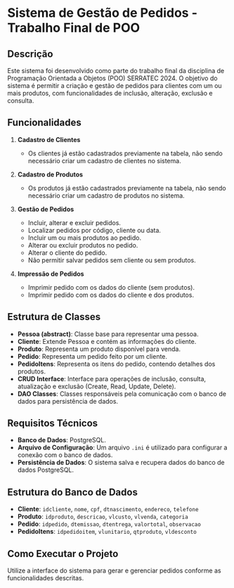 # Sistema de Gestão de Pedidos - Trabalho Final de POO

## Descrição

Este sistema foi desenvolvido como parte do trabalho final da disciplina de Programação Orientada a Objetos (POO) SERRATEC 2024. O objetivo do sistema é permitir a criação e gestão de pedidos para clientes com um ou mais produtos, com funcionalidades de inclusão, alteração, exclusão e consulta.

## Funcionalidades

1. **Cadastro de Clientes**
   - Os clientes já estão cadastrados previamente na tabela, não sendo necessário criar um cadastro de clientes no sistema.

2. **Cadastro de Produtos**
   - Os produtos já estão cadastrados previamente na tabela, não sendo necessário criar um cadastro de produtos no sistema.

3. **Gestão de Pedidos**
   - Incluir, alterar e excluir pedidos.
   - Localizar pedidos por código, cliente ou data.
   - Incluir um ou mais produtos ao pedido.
   - Alterar ou excluir produtos no pedido.
   - Alterar o cliente do pedido.
   - Não permitir salvar pedidos sem cliente ou sem produtos.

4. **Impressão de Pedidos**
   - Imprimir pedido com os dados do cliente (sem produtos).
   - Imprimir pedido com os dados do cliente e dos produtos.

## Estrutura de Classes

- **Pessoa (abstract)**: Classe base para representar uma pessoa.
- **Cliente**: Extende Pessoa e contém as informações do cliente.
- **Produto**: Representa um produto disponível para venda.
- **Pedido**: Representa um pedido feito por um cliente.
- **PedidoItens**: Representa os itens do pedido, contendo detalhes dos produtos.
- **CRUD Interface**: Interface para operações de inclusão, consulta, atualização e exclusão (Create, Read, Update, Delete).
- **DAO Classes**: Classes responsáveis pela comunicação com o banco de dados para persistência de dados.

## Requisitos Técnicos

- **Banco de Dados**: PostgreSQL.
- **Arquivo de Configuração**: Um arquivo `.ini` é utilizado para configurar a conexão com o banco de dados.
- **Persistência de Dados**: O sistema salva e recupera dados do banco de dados PostgreSQL.
  
## Estrutura do Banco de Dados

- **Cliente**: `idcliente`, `nome`, `cpf`, `dtnascimento`, `endereco`, `telefone`
- **Produto**: `idproduto`, `descricao`, `vlcusto`, `vlvenda`, `categoria`
- **Pedido**: `idpedido`, `dtemissao`, `dtentrega`, `valortotal`, `observacao`
- **PedidoItens**: `idpedidoitem`, `vlunitario`, `qtproduto`, `vldesconto`

## Como Executar o Projeto

Utilize a interface do sistema para gerar e gerenciar pedidos conforme as funcionalidades descritas.
